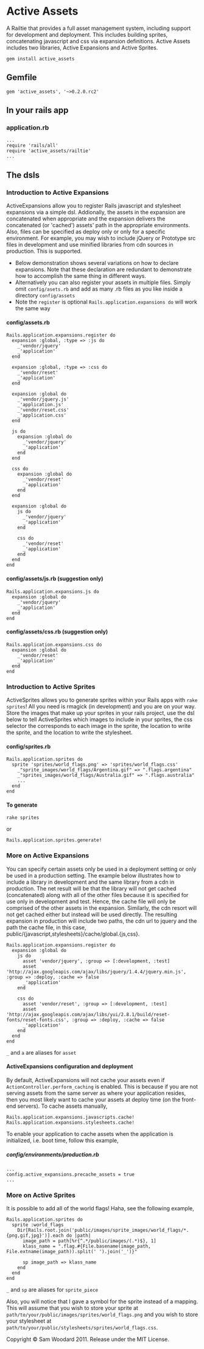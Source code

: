 Active Assets
=============

A Railtie that provides a full asset management system, including support for development and deployment.  This includes building sprites, concatenating javascript and css via expansion definitions.  Active Assets includes two libraries, Active Expansions and Active Sprites.

    gem install active_assets

Gemfile
-------

    gem 'active_assets', '~>0.2.0.rc2'

In your rails app
-----------------
### application.rb

    ...
    require 'rails/all'
    require 'active_assets/railtie'
    ...

## The dsls
### Introduction to Active Expansions

ActiveExpansions allow you to register Rails javascript and stylesheet expansions via a simple dsl.  Addionally, the assets in the expansion are concatenated when appropriate and the expansion delivers the concatenated (or 'cached') assets' path in the appropriate environments.  Also, files can be specified as deploy only or only for a specific environment.  For example, you may wish to include jQuery or Prototype src files in development and use minified libraries from cdn sources in production.  This is supported.

* Below demonstration shows several variations on how to declare expansions.  Note that these declaration are redundant to demonstrate how to accomplish the same thing in different ways.
* Alternatively you can also register your assets in multiple files.  Simply omit `config/asets.rb` and add as many .rb files as you like inside a directory `config/assets`
* Note the `register` is optional `Rails.application.expansions do` will work the same way

#### config/assets.rb

    Rails.application.expansions.register do
      expansion :global, :type => :js do
        _'vendor/jquery'
        _'application'
      end

      expansion :global, :type => :css do
        _'vendor/reset'
        _'application'
      end

      expansion :global do
        _'vendor/jquery.js'
        _'application.js'
        _'vendor/reset.css'
        _'application.css'
      end

      js do
        expansion :global do
          _'vendor/jquery'
          _'application'
        end
      end

      css do
        expansion :global do
          _'vendor/reset'
          _'application'
        end
      end

      expansion :global do
        js do
          _'vendor/jquery'
          _'application'
        end

        css do
          _'vendor/reset'
          _'application'
        end
      end
    end

#### config/assets/js.rb (suggestion only)
    Rails.application.expansions.js do
      expansion :global do
        _'vendor/jquery'
        _'application'
      end
    end

#### config/assets/css.rb (suggestion only)
    Rails.application.expansions.css do
      expansion :global do
        _'vendor/reset'
        _'application'
      end
    end

### Introduction to Active Sprites

ActiveSprites allows you to generate sprites within your Rails apps with `rake sprites`!  All you need is rmagick (in development) and you are on your way.  Store the images that make up your sprites in your rails project, use the dsl below to tell ActiveSprites which images to include in your sprites, the css selector the corresponds to each image in the sprite, the location to write the sprite, and the location to write the stylesheet.

#### config/sprites.rb
    Rails.application.sprites do
      sprite 'sprites/world_flags.png' => 'sprites/world_flags.css'
        _"sprite_images/world_flags/Argentina.gif" => ".flags.argentina"
        _"sprites_images/world_flags/Australia.gif" => ".flags.australia"
        ...
      end
    end

#### To generate
    rake sprites
    
or

    Rails.application.sprites.generate!

### More on Active Expansions
You can specify certain assets only be used in a deployment setting or only be used in a production setting.  The example below illustrates how to include a library in development and the same library from a cdn in production.  The net result will be that the library will not get cached (concatenated) along with all of the other files because it is specified for use only in development and test.  Hence, the cache file will only be comprised of the other assets in the expansion.  Similarly, the cdn resort will not get cached either but instead will be used directly.  The resulting expansion in production will include two paths, the cdn url to jquery and the path the cache file, in this case, public/{javascript,stylesheets}/cache/global.{js,css}.

    Rails.application.expansions.register do
      expansion :global do
        js do
          asset 'vendor/jquery', :group => [:development, :test]
          asset 'http://ajax.googleapis.com/ajax/libs/jquery/1.4.4/jquery.min.js', :group => :deploy, :cache => false
          _'application'
        end

        css do
          asset 'vendor/reset', :group => [:development, :test]
          asset 'http://ajax.googleapis.com/ajax/libs/yui/2.8.1/build/reset-fonts/reset-fonts.css', :group => :deploy, :cache => false
          _'application'
        end
      end
    end

`_` and `a` are aliases for `asset`

#### ActiveExpansions configuration and deployment
By default, ActiveExpansions will not cache your assets even if `ActionController.perform_caching` is enabled.  This is because if you are not serving assets from the same server as where your application resides, then you most likely want to cache your assets at deploy time (on the front-end servers).  To cache assets manually,

    Rails.application.expansions.javascripts.cache!
    Rails.application.expansions.stylesheets.cache!

To enable your application to cache assets when the application is initialized, i.e. boot time, follow this example,

##### config/environments/production.rb

    ...
    config.active_expansions.precache_assets = true
    ...

### More on Active Sprites

It is possible to add all of the world flags!  Haha, see the following example,

    Rails.application.sprites do
      sprite :world_flags
        Dir[Rails.root.join('public/images/sprite_images/world_flags/*.{png,gif,jpg}')].each do |path|
          image_path = path[%r{^.*/public/images/(.*)$}, 1]
          klass_name = ".flag.#{File.basename(image_path, File.extname(image_path)).split(' ').join('_')}"

          sp image_path => klass_name
        end
      end
    end
`_` and `sp` are aliases for `sprite_piece`

Also, you will notice that I gave a symbol for the sprite instead of a mapping.  This will assume that you wish to store your sprite at `path/to/your/public/images/sprites/world_flags.png` and you wish to store your stylesheet at `path/to/your/public/stylesheets/sprites/world_flags.css`.

Copyright © Sam Woodard 2011.  Release under the MIT License.
